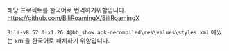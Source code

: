 해당 프로젝트를 한국어로 번역하기위함입니다.
https://github.com/BiliRoamingX/BiliRoamingX

`Bili-v8.57.0-x1.26.4@bb_show.apk-decompiled\res\values\styles.xml`
에있는 xml을 한국어로 패치하기 위함입니다.
